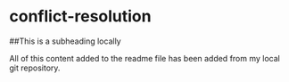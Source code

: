 # conflict-resolution

##This is a subheading locally

All of this content added to the readme file has been added from my local git repository.
